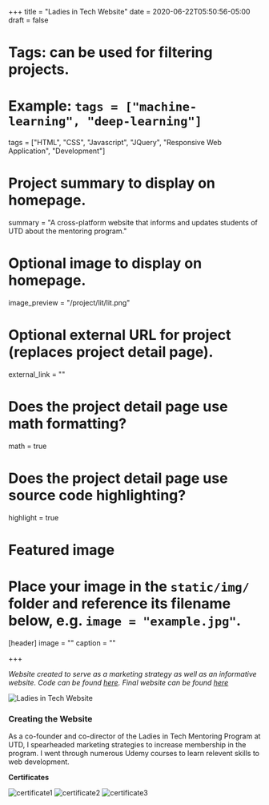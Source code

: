 +++
title = "Ladies in Tech Website"
date = 2020-06-22T05:50:56-05:00
draft = false

# Tags: can be used for filtering projects.
# Example: `tags = ["machine-learning", "deep-learning"]`
tags = ["HTML", "CSS", "Javascript", "JQuery", "Responsive Web Application", "Development"]

# Project summary to display on homepage.
summary = "A cross-platform website that informs and updates students of UTD about the mentoring program."

# Optional image to display on homepage.
image_preview = "/project/lit/lit.png"

# Optional external URL for project (replaces project detail page).
external_link = ""

# Does the project detail page use math formatting?
math = true

# Does the project detail page use source code highlighting?
highlight = true

# Featured image
# Place your image in the `static/img/` folder and reference its filename below, e.g. `image = "example.jpg"`.
[header]
image = ""
caption = ""

+++

_Website created to serve as a marketing strategy as well as an informative website. Code can be found [here](https://github.com/hansikasundaresan/LadiesinTech). Final website can be found [here](https://hansikasundaresan.github.io/LadiesInTech/)_

![Ladies in Tech Website](/project/lit/lit.png)

### Creating the Website
As a co-founder and co-director of the Ladies in Tech Mentoring Program at UTD, I spearheaded marketing strategies to increase membership in the program. I went through numerous Udemy courses to learn relevent skills to web development. 

**Certificates**

![certificate1](/project/lit/responsivewd.jpg)
![certificate2](/project/lit/html.jpg)
![certificate3](/project/lit/css.jpg)

